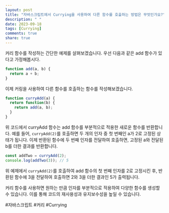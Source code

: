 ```yaml
---
layout: post
title: "자바스크립트에서 Currying을 사용하여 다른 함수를 호출하는 방법은 무엇인가요?"
description: " "
date: 2023-09-18
tags: [Currying]
comments: true
share: true
---
```


커리 함수를 작성하는 간단한 예제를 살펴보겠습니다. 우선 다음과 같은 add 함수가 있다고 가정해봅시다.

```javascript
function add(a, b) {
  return a + b;
}
```

이제 커링을 사용하여 다른 함수를 호출하는 함수를 작성해보겠습니다.

```javascript
function curryAdd(a) {
  return function(b) {
    return add(a, b);
  }
}
```

위 코드에서 curryAdd 함수는 add 함수를 부분적으로 적용한 새로운 함수를 반환합니다. 예를 들어, `curryAdd(2)`를 호출하면 두 개의 인자 중 첫 번째인 a가 2로 고정된 상태가 됩니다. 이제 반환된 함수에 두 번째 인자를 전달하여 호출하면, 고정된 a와 전달된 b를 더한 결과를 반환합니다.

```javascript
const addTwo = curryAdd(2);
console.log(addTwo(3)); // 5
```

위 예제에서 `curryAdd(2)`를 호출하여 add 함수의 첫 번째 인자를 2로 고정시킨 후, 반환된 함수에 3을 전달하여 호출하면 2와 3을 더한 결과인 5가 출력됩니다.

커리 함수를 사용하면 원하는 만큼 인자를 부분적으로 적용하여 다양한 함수를 생성할 수 있습니다. 이를 통해 코드의 재사용성과 유지보수성을 높일 수 있습니다.

#자바스크립트 #커리 #Currying
